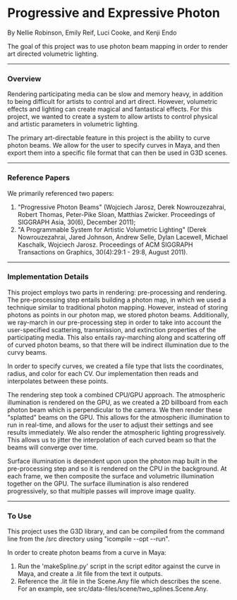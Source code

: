 # Progressive and Expressive Photon

By Nellie Robinson, Emily Reif, Luci Cooke, and Kenji Endo

The goal of this project was to use photon beam mapping in order to render art directed volumetric lighting.

---

### Overview

Rendering participating media can be slow and memory heavy, in addition to being difficult for artists to control and art direct. However, volumetric effects and lighting can create magical and fantastical effects. For this project, we wanted to create a system to allow artists to control physical and artistic parameters in volumetric lighting.

The primary art-directable feature in this project is the ability to curve photon beams. We allow for the user to specify curves in Maya, and then export them into a specific file format that can then be used in G3D scenes.

---

### Reference Papers

We primarily referenced two papers:
1. "Progressive Photon Beams" (Wojciech Jarosz, Derek Nowrouzezahrai, Robert Thomas, Peter-Pike Sloan, Matthias Zwicker. Proceedings of SIGGRAPH Asia, 30(6), December 2011);
2. "A Programmable System for Artistic Volumetric Lighting" (Derek Nowrouzezahrai, Jared Johnson, Andrew Selle, Dylan Lacewell, Michael Kaschalk, Wojciech Jarosz. Proceedings of ACM SIGGRAPH Transactions on Graphics, 30(4):29:1 - 29:8, August 2011).

---

### Implementation Details

This project employs two parts in rendering: pre-processing and rendering. The pre-processing step entails building a photon map, in which we used a technique similar to traditional photon mapping. However, instead of storing photons as points in our photon map, we stored photon beams. Additionally, we ray-march in our pre-processing step in order to take into account the user-specified scattering, transmission, and extinction properties of the participating media. This also entails ray-marching along and scattering off of curved photon beams, so that there will be indirect illumination due to the curvy beams.

In order to specify curves, we created a file type that lists the coordinates, radius, and color for each CV. Our implementation then reads and interpolates between these points.

The rendering step took a combined CPU/GPU approach. The atmospheric illumination is rendered on the GPU, as we created a 2D billboard from each photon beam which is perpendicular to the camera. We then render these "splatted" beams on the GPU. This allows for the atmospheric illumination to run in real-time, and allows for the user to adjust their settings and see results immediately. We also render the atmospheric lighting progressively. This allows us to jitter the interpolation of each curved beam so that the beams will converge over time.

Surface illumination is dependent upon upon the photon map built in the pre-processing step and so it is rendered on the CPU in the background. At each frame, we then composite the surface and volumetric illumination together on the GPU. The surface illumination is also rendered progressively, so that multiple passes will improve image quality.

---

### To Use

This project uses the G3D library, and can be compiled from the command line from the /src directory using "icompile --opt --run". 

In order to create photon beams from a curve in Maya:
1. Run the 'makeSpline.py' script in the script editor against the curve in Maya, and create a .lit file from the text it outputs.
2. Reference the .lit file in the Scene.Any file which describes the scene. For an example, see src/data-files/scene/two_splines.Scene.Any.

